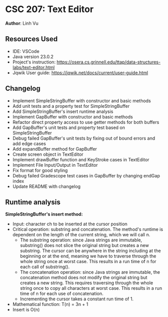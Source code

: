 # CSC 207: Text Editor

**Author**: Linh Vu

## Resources Used

- IDE: VSCode
- Java version 23.0.2
- Project's instruction: https://osera.cs.grinnell.edu/ttap/data-structures-labs/text-editor.html
- Jqwik User guide: https://jqwik.net/docs/current/user-guide.html

## Changelog

- Implement SimpleStringBuffer with constructor and basic methods
- Add unit tests and a property test for SimpleStringBuffer
- Add SimpleStringBuffer's insert runtime analysis
- Implement GapBuffer with constructor and basic methods
- Refactor direct property access to use getter methods for both buffers
- Add GapBuffer's unit tests and property test based on SimpleStringBuffer
- Debug failed GapBuffer's unit tests by fixing out of bound errors and add edge cases
- Add expandBuffer method for GapBuffer
- Create screen object in TextEditor
- Implement drawBuffer function and KeyStroke cases in TextEditor
- Implement File Input/Output in TextEditor
- Fix format for good styling
- Debug failed Gradescope test cases in GapBuffer by changing endGap index
- Update README with changelog

## Runtime analysis

**SimpleStringBuffer's insert method:**

- Input: character ch to be inserted at the cursor position
- Critical operation: substring and concatenation. The method's runtime is dependent on the length of the current string, which we will call n.
  - The substring operation: since Java strings are immutable, substring() does not slice the original string but creates a new substring. The cursor can be anywhere in the string including at the beginning or at the end, meaning we have to traverse through the whole string once at worst case. This results in a run time of n for each call of substring().
  - The concatenation operation: since Java strings are immutable, the concatenation method does not modify the original string but creates a new string. This requires traversing through the whole string once to copy all characters at worst case. This results in a run time of n for each use of concatenation.
  - Incrementing the cursor takes a constant run time of 1.
- Mathematical function: T(n) = 3n + 1
- Insert is O(n)
